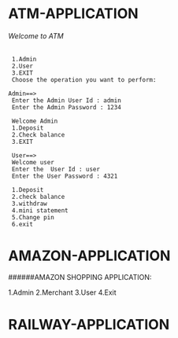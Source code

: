 # ATM-APPLICATION
 ###### Welcome to ATM
     1.Admin
     2.User
     3.EXIT
     Choose the operation you want to perform:
     
    Admin==>
     Enter the Admin User Id : admin     
     Enter the Admin Password : 1234
     
     Welcome Admin 
     1.Deposit
	 2.Check balance
	 3.EXIT
	 
	 User==>
	 Welcome user
	 Enter the  User Id : user
	 Enter the User Password : 4321
	 
	 1.Deposit
 	 2.check balance
	 3.withdraw
	 4.mini statement
	 5.Change pin
	 6.exit
	 
	 
  
# AMAZON-APPLICATION
######AMAZON SHOPPING APPLICATION:

1.Admin
2.Merchant
3.User
4.Exit
# RAILWAY-APPLICATION
